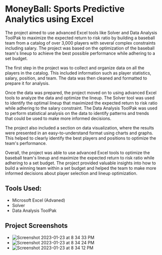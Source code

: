 # MoneyBall: Sports Predictive Analytics using Excel

The project aimed to use advanced Excel tools like Solver and Data Analysis ToolPak to maximize the expected return to risk ratio by building a baseball team from a catalog of over 3,000 players with several complex constraints including salary. The project was based on the optimization of the baseball team's lineup to achieve the best possible performance while adhering to a set budget.

The first step in the project was to collect and organize data on all the players in the catalog. This included information such as player statistics, salary, position, and team. The data was then cleaned and formatted to prepare it for analysis.

Once the data was prepared, the project moved on to using advanced Excel tools to analyze the data and optimize the lineup. The Solver tool was used to identify the optimal lineup that maximized the expected return to risk ratio while adhering to the salary constraint. The Data Analysis ToolPak was used to perform statistical analysis on the data to identify patterns and trends that could be used to make more informed decisions.

The project also included a section on data visualization, where the results were presented in an easy-to-understand format using charts and graphs. This helped to clearly identify the best players and positions to optimize the team's performance.

Overall, the project was able to use advanced Excel tools to optimize the baseball team's lineup and maximize the expected return to risk ratio while adhering to a set budget. The project provided valuable insights into how to build a winning team within a set budget and helped the team to make more informed decisions about player selection and lineup optimization.


## Tools Used:
- Microsoft Excel (Advaned)
- Solver
- Data Analysis ToolPak

## Project Screenshots

- ![Screenshot 2023-01-23 at 8 34 33 PM](https://user-images.githubusercontent.com/69835617/214195194-318136d4-8ece-4dae-aa72-a640d177acd7.png)
- ![Screenshot 2023-01-23 at 8 34 24 PM](https://user-images.githubusercontent.com/69835617/214195199-f4c4fb70-adeb-4418-8a88-6aea43b37266.png)
- ![Screenshot 2023-01-23 at 8 34 12 PM](https://user-images.githubusercontent.com/69835617/214195210-a29094c3-84bf-4420-b725-372911dfa3d2.png)
